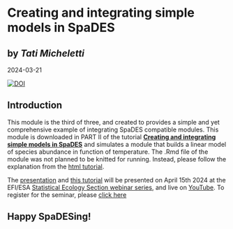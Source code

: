 # Creating and integrating simple models in SpaDES
## by *Tati Micheletti*    
2024-03-21

[![DOI](https://zenodo.org/badge/777838850.svg)](https://zenodo.org/doi/10.5281/zenodo.10964466)

## Introduction 

This module is the third of three, and created to provides a simple and yet comprehensive example of integrating SpaDES 
compatible modules. This module is downloaded in PART II of the tutorial [**Creating and integrating simple models in SpaDES**]() and simulates a module that builds a linear model of species abundance in function of temperature. The .Rmd file 
of the module was not planned to be knitted for running. Instead, please follow the explanation from the [html tutorial](https://html-preview.github.io/?url=https://github.com/tati-micheletti/EFI_webinar/blob/main/HandsOn.html).

The [presentation](https://github.com/tati-micheletti/EFI_webinar/blob/main/Micheletti_SpaDES.pptx) and [this tutorial](https://html-preview.github.io/?url=https://github.com/tati-micheletti/EFI_webinar/blob/main/HandsOn.html) will be presented on April 15th 2024 at the EFI/ESA [Statistical Ecology Section webinar series](https://ecoforecast.org/workshops/statistical-methods-seminar-series/#details), 
and live on [YouTube](https://www.youtube.com/watch?v=sjE6j9Mw_K8). To register for the seminar, please [click here](https://notredame.zoom.us/webinar/register/WN_7HIO_OJERCWpVbLEK_q5QA)

## Happy SpaDESing!

